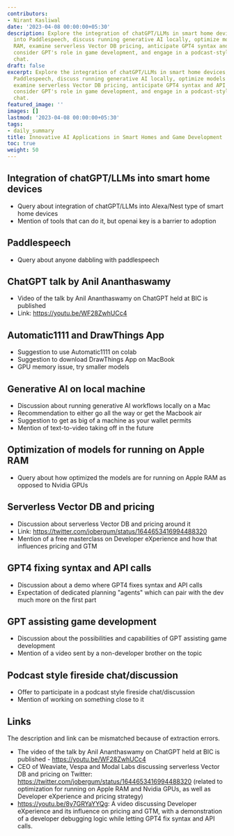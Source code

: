 ```yaml
---
contributors:
- Nirant Kasliwal
date: '2023-04-08 00:00:00+05:30'
description: Explore the integration of chatGPT/LLMs in smart home devices, delve
  into Paddlespeech, discuss running generative AI locally, optimize models for Apple
  RAM, examine serverless Vector DB pricing, anticipate GPT4 syntax and API improvements,
  consider GPT's role in game development, and engage in a podcast-style fireside
  chat.
draft: false
excerpt: Explore the integration of chatGPT/LLMs in smart home devices, delve into
  Paddlespeech, discuss running generative AI locally, optimize models for Apple RAM,
  examine serverless Vector DB pricing, anticipate GPT4 syntax and API improvements,
  consider GPT's role in game development, and engage in a podcast-style fireside
  chat.
featured_image: ''
images: []
lastmod: '2023-04-08 00:00:00+05:30'
tags:
- daily_summary
title: Innovative AI Applications in Smart Homes and Game Development
toc: true
weight: 50
---
```


## Integration of chatGPT/LLMs into smart home devices
- Query about integration of chatGPT/LLMs into Alexa/Nest type of smart home devices
- Mention of tools that can do it, but openai key is a barrier to adoption

## Paddlespeech
- Query about anyone dabbling with paddlespeech

## ChatGPT talk by Anil Ananthaswamy
- Video of the talk by Anil Ananthaswamy on ChatGPT held at BIC is published
- Link: https://youtu.be/WF28ZwhUCc4

## Automatic1111 and DrawThings App
- Suggestion to use Automatic1111 on colab
- Suggestion to download DrawThings App on MacBook
- GPU memory issue, try smaller models

## Generative AI on local machine
- Discussion about running generative AI workflows locally on a Mac
- Recommendation to either go all the way or get the Macbook air
- Suggestion to get as big of a machine as your wallet permits
- Mention of text-to-video taking off in the future

## Optimization of models for running on Apple RAM
- Query about how optimized the models are for running on Apple RAM as opposed to Nvidia GPUs

## Serverless Vector DB and pricing
- Discussion about serverless Vector DB and pricing around it
- Link: https://twitter.com/jobergum/status/1644653416994488320
- Mention of a free masterclass on Developer eXperience and how that influences pricing and GTM

## GPT4 fixing syntax and API calls
- Discussion about a demo where GPT4 fixes syntax and API calls
- Expectation of dedicated planning "agents" which can pair with the dev much more on the first part

## GPT assisting game development
- Discussion about the possibilities and capabilities of GPT assisting game development
- Mention of a video sent by a non-developer brother on the topic

## Podcast style fireside chat/discussion
- Offer to participate in a podcast style fireside chat/discussion
- Mention of working on something close to it

## Links
The description and link can be mismatched because of extraction errors.

- The video of the talk by Anil Ananthaswamy on ChatGPT held at BIC is published - https://youtu.be/WF28ZwhUCc4
- CEO of Weaviate, Vespa and Modal Labs discussing serverless Vector DB and pricing on Twitter: https://twitter.com/jobergum/status/1644653416994488320 (related to optimization for running on Apple RAM and Nvidia GPUs, as well as Developer eXperience and pricing strategy)
- https://youtu.be/8y7GRYaYYQg: A video discussing Developer eXperience and its influence on pricing and GTM, with a demonstration of a developer debugging logic while letting GPT4 fix syntax and API calls.